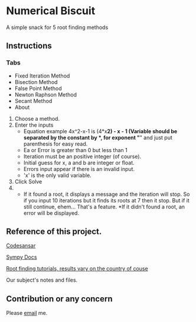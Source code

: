 # Numerical Biscuit

A simple snack for 5 root finding methods


## Instructions
 
   ### Tabs
  * Fixed Iteration Method
   * Bisection Method
   * False Point Method
   * Newton Raphson Method
   * Secant Method
   * About


1. Choose a method.
2. Enter the inputs
     * Equation example 4x^2-x-1 is (4*x**2) - x - 1 (Variable should be separated by the constant by *, for exponent "**" and just put parenthesis for easy read.
     * Ea or Error is greater than 0 but less than 1
     * Iteration must be an positive integer (of course).
     * Initial guess for x, a and b are integer or float.
     * Errors input appear if there is an invalid input.
     * 'x' is the only valid variable.
3. Click Solve
4. * If it found a root, it displays a message and the iteration will stop. So if you input 10 iterations but it finds its roots at 7 then it stop. But if it still continue, ehem... That's a feature.
   *If it didn't found a root, an error will be displayed.

## Reference of this project.
[Codesansar](https://www.codesansar.com/numerical-methods)

[Sympy Docs](https://docs.sympy.org/latest/index.html)

[Root finding tutorials, results vary on the country of couse](http://programarcadegames.com/https://www.youtube.com/results?search_query=root+finding+tutorial+)

Our subject's notes and files.

## Contribution or any concern
Please [email](dalugdogclark1113@gmail.com) me.
